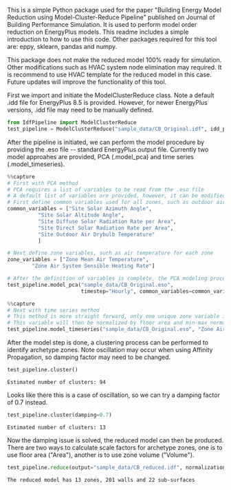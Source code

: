 
This is a simple Python package used for the paper "Building Energy Model Reduction using Model-Cluster-Reduce Pipeline" published on Journal of Building Performance Simulation. It is used to perform model order reduction on EnergyPlus models. This readme includes a simple introduction to how to use this code. Other packages required for this tool are: eppy, sklearn, pandas and numpy.

This package does not make the reduced model 100% ready for simulation. Other modifications such as HVAC system node elimination may required. It is recommend to use HVAC template for the reduced model in this case. Future updates will improve the functionality of this tool.

First we import and initiate the ModelClusterReduce class. Note a default .idd file for EnergyPlus 8.5 is provided. However, for newer EnergyPlus versions, .idd file may need to be manually defined.


```python
from IdfPipeline import ModelClusterReduce
test_pipeline = ModelClusterReduce("sample_data/CB_Original.idf", idd_path="data/V8-5-0-Energy+.idd")
```

After the pipeline is initiated, we can perform the model procedure by providing the .eso file -- standard EnergyPlus output file. Currently two model approahes are provided, PCA (.model_pca) and time series (.model_timeseries).


```python
%%capture
# First with PCA method
# PCA requires a list of variables to be read from the .eso file
# A default list of variables are provided, however, it can be modified for different applications
# First define common variables used for all zones, such as outdoor air temperature, etc.
common_variables = ["Site Solar Azimuth Angle",
          "Site Solar Altitude Angle",
          "Site Diffuse Solar Radiation Rate per Area",
          "Site Direct Solar Radiation Rate per Area",
          "Site Outdoor Air Drybulb Temperature"
          ]

# Next define zone variables, such as air temperature for each zone
zone_variables = ["Zone Mean Air Temperature",
        "Zone Air System Sensible Heating Rate"]

# After the definition of variables is complete, the PCA modeling process can start
test_pipeline.model_pca("sample_data/CB_Original.eso", 
                        timestep="Hourly", common_variables=common_variables, zone_variables=zone_variables)
```


```python
%%capture
# Next with time series method
# This method is more straight forward, only one unique zone variable is required
# This variable will then be normalized by floor area and min-max normalization
test_pipeline.model_timeseries("sample_data/CB_Original.eso", "Zone Air System Sensible Heating Rate")
```

After the model step is done, a clustering process can be performed to identify archetype zones. Note oscillation may occur when using Affinity Propagation, so damping factor may need to be changed.


```python
test_pipeline.cluster()
```

    Estimated number of clusters: 94
    

Looks like there this is a case of oscillation, so we can try a damping factor of 0.7 instead.


```python
test_pipeline.cluster(damping=0.7)
```

    Estimated number of clusters: 13
    

Now the damping issue is solved, the reduced model can then be produced. There are two ways to calculate scale factors for archetype zones, one is to use floor area ("Area"), another is to use zone volume ("Volume").


```python
test_pipeline.reduce(output="sample_data/CB_reduced.idf", normalization_method="Area")
```

    The reduced model has 13 zones, 201 walls and 22 sub-surfaces
    
